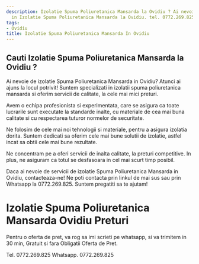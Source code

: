 ```yaml
---
description: Izolatie Spuma Poliuretanica Mansarda la Ovidiu ? Ai nevoie de un profesionist
  in Izolatie Spuma Poliuretanica Mansarda la Ovidiu. tel. 0772.269.825
tags:
- Ovidiu
title: Izolatie Spuma Poliuretanica Mansarda In Ovidiu
---
```



## Cauti Izolatie Spuma Poliuretanica Mansarda la Ovidiu ?

Ai nevoie de izolatie Spuma Poliuretanica Mansarda in Ovidiu? Atunci ai ajuns la locul potrivit! Suntem specializati in izolatii spuma poliuretanica mansarda si oferim servicii de calitate, la cele mai mici preturi. 

Avem o echipa profesionista si experimentata, care se asigura ca toate lucrarile sunt executate la standarde inalte, cu materiale de cea mai buna calitate si cu respectarea tuturor normelor de securitate. 

Ne folosim de cele mai noi tehnologii si materiale, pentru a asigura izolatia dorita. Suntem dedicati sa oferim cele mai bune solutii de izolatie, astfel incat sa obtii cele mai bune rezultate. 

Ne concentram pe a oferi servicii de inalta calitate, la preturi competitive. In plus, ne asiguram ca totul se desfasoara in cel mai scurt timp posibil. 

Daca ai nevoie de servicii de izolatie Spuma Poliuretanica Mansarda in Ovidiu, contacteaza-ne! Ne poti contacta prin linkul de mai sus sau prin Whatsapp la 0772.269.825. Suntem pregatiti sa te ajutam!

# Izolatie Spuma Poliuretanica Mansarda Ovidiu Preturi
Pentru o oferta de pret, va rog sa imi scrieti pe whatsapp, si va trimitem in 30 min, Gratuit si fara Obligatii Oferta de Pret.

Tel. 0772.269.825
Whatsapp. 0772.269.825